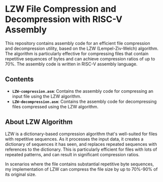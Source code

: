 # LZW File Compression and Decompression with RISC-V Assembly
This repository contains assembly code for an efficient file compression and decompression utility, based on the LZW (Lempel-Ziv-Welch) algorithm. The algorithm is particularly effective for compressing files that contain repetitive sequences of bytes and can achieve compression ratios of up to 70%. The assembly code is written in RISC-V assembly language.

## Contents

- **`LZW-compression.asm`**: Contains the assembly code for compressing an input file using the LZW algorithm.
- **`LZW-decompression.asm`**: Contains the assembly code for decompressing files compressed using the LZW algorithm.

## About LZW Algorithm

LZW is a dictionary-based compression algorithm that's well-suited for files with repetitive sequences. As it processes the input data, it creates a dictionary of sequences it has seen, and replaces repeated sequences with references to the dictionary. This is particularly efficient for files with lots of repeated patterns, and can result in significant compression ratios.

In scenarios where the file contains substantial repetitive byte sequences, my implementation of LZW can compress the file size by up to 70%-90% of its original size.
